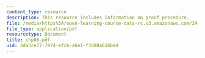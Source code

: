 ```yaml
---
content_type: resource
description: This resource includes information on proof procedure.
file: /media/https%3A/open-learning-course-data-rc.s3.amazonaws.com/24-241-logic-i-fall-2005/3da3ce777874efcba6e1f3d80a616bed_chp06.pdf
file_type: application/pdf
resourcetype: Document
title: chp06.pdf
uid: 3da3ce77-7874-efcb-a6e1-f3d80a616bed
---
```

